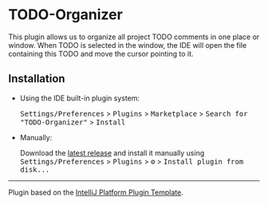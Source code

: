# TODO-Organizer

<!-- Plugin description -->
This plugin allows us to organize all project TODO comments in one place or window.
When TODO is selected in the window, the IDE will open the file containing this 
TODO and move the cursor pointing to it.
<!-- Plugin description end -->

## Installation

- Using the IDE built-in plugin system:
  
  <kbd>Settings/Preferences</kbd> > <kbd>Plugins</kbd> > <kbd>Marketplace</kbd> > <kbd>Search for "TODO-Organizer"</kbd> >
  <kbd>Install</kbd>
  
- Manually:

  Download the [latest release](https://github.com/rosjoa/TODO-Organizer/releases/latest) and install it manually using
  <kbd>Settings/Preferences</kbd> > <kbd>Plugins</kbd> > <kbd>⚙️</kbd> > <kbd>Install plugin from disk...</kbd>


---
Plugin based on the [IntelliJ Platform Plugin Template][template].

[template]: https://github.com/JetBrains/intellij-platform-plugin-template
[docs:plugin-description]: https://plugins.jetbrains.com/docs/intellij/plugin-user-experience.html#plugin-description-and-presentation
